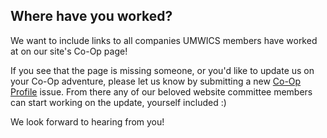 ## Where have you worked?

We want to include links to all companies UMWICS members have worked at on our site's Co-Op page!

If you see that the page is missing someone, or you'd like to update us on your Co-Op adventure, please let us know by submitting a new [Co-Op Profile](https://github.com/umwics/wics-site/issues/new) issue. From there any of our beloved website committee members can start working on the update, yourself included :)

We look forward to hearing from you!
